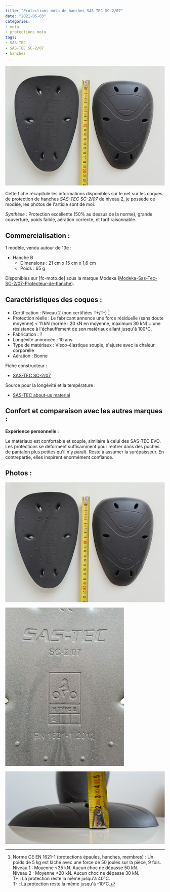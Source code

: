 ```yaml
---
title: "Protections moto de hanches SAS-TEC SC-2/07"
date: "2021-05-03"
categories:
- moto
- protections moto
tags:
- SAS-TEC
- SAS-TEC SC-2/07
- hanches
---
```


![:right](sas-tec-sc2-07_HB_niv2_face_dos_dimensions.jpg)

Cette fiche récapitule les informations disponibles sur le net sur les coques de protection de hanches _SAS-TEC SC-2/07_ de niveau 2, je possède ce modèle, les photos de l'article sont de moi.

_Synthèse :_ Protection excellente (50% au dessus de la norme), grande couverture, poids faible, aération correcte, et tarif raisonnable.

Commercialisation :
-------------------

1 modèle, vendu autour de 13e :

- Hanche B
    - Dimensions : 21 cm x 15 cm x 1,6 cm
    - Poids : 65 g

Disponibles sur [fc-moto.de] sous la marque Modeka ([Modeka-Sas-Tec-SC-2/07-Protecteur-de-hanche](https://www.fc-moto.de/fr/Modeka-Sas-Tec-SC-2/07-Protecteur-de-hanche)).

Caractéristiques des coques :
-----------------------------

- Certification : Niveau 2 (non certifiées T+/T-) [^1]
- Protection réelle : Le fabricant annonce une force résiduelle (sans doute moyenne) < 11 kN (norme : 20 kN en moyenne, maximum 30 kN) + une résistance à l'échauffement de son matériaux allant jusqu'à 100°C.
- Fabrication : ?
- Longévité annoncée : 10 ans
- Type de matériaux : Visco-élastique souple, s'ajuste avec la chaleur corporelle
- Aération : Bonne

Fiche constructeur :
- [SAS-TEC SC-2/07](https://www.sas-tec.de/en/products/sc-2-07/)

Source pour la longévité et la température :

- [SAS-TEC about-us material](https://www.sas-tec.de/en/about-us/material/)

Confort et comparaison avec les autres marques : 
------------------------------------------------

**Expérience personnelle :**

Le matériaux est confortable et souple, similaire à celui des SAS-TEC EVO.
Les protections se déforment suffisamment pour rentrer dans des poches de pantalon plus petites qu'il n'y paraît.
Reste à assumer la surépaisseur.
En contrepartie, elles inspirent énormément confiance.

Photos :
--------

![sas-tec-sc2-07_HB_niv2_face_dos_dimensions.jpg](sas-tec-sc2-07_HB_niv2_face_dos_dimensions.jpg)

![sas-tec-sc2-07_HB_niv2_notations.jpg](sas-tec-sc2-07_HB_niv2_notations.jpg)

![sas-tec-sc2-07_HB_niv2_profil_dimensions.jpg](sas-tec-sc2-07_HB_niv2_profil_dimensions.jpg)


[^1]: Norme CE EN 1621-1 (protections épaules, hanches, membres) : Un poids de 5 kg est lâché avec une force de 50 joules sur la pièce, 9 fois.<br />
Niveau 1 : Moyenne <35 kN. Aucun choc ne dépasse 50 kN.<br />
Niveau 2 : Moyenne <20 kN. Aucun choc ne dépasse 30 kN.<br />
T+ : La protection reste la même jusqu'à 40°C.<br />
T- : La protection reste la même jusqu'à -10°C.
